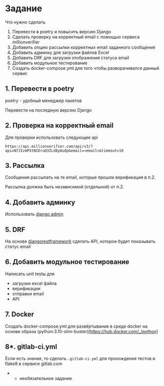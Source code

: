 # Задание

Что нужно сделать

1. Перевести в poetry и повысить версию Django
2. Сделать проверку на корректный email с помощью сервиса millionverifier
3. Добавить опцию рассылки корректных email заданного сообщения
4. Добавить админку для загрузки файлов Excel 
5. Добавить DRF для загрузки отображения статуса email
6. Добавить модульное тестирование
7. Создать docker-compose.yml для того чтобы разворачивался данный сервис


## 1. Перевести в poetry

poetry - удобный менеджер пакетов

Перевести на последную версию Django

## 2. Проверка на корректный email 

Для проверки использовать следующее api

```
https://api.millionverifier.com/api/v3/?api=N7JIvmPXtNIEruQ3ILd8yAudp&email=<email>&timeout=10
```

## 3. Рассылка

Сообщения рассылать на те email, которые прошли верификация в п.2.

Рассылка должна быть независимой (отдельной) от п.2.

## 4. Добавить админку

Использовать [django admin](https://docs.djangoproject.com/en/4.0/ref/contrib/admin/)

## 5. DRF

На основе [djangorestframework](https://www.django-rest-framework.org/) сделать API, которое будет показывать статус email



## 6. Добавить модульное тестирование

Написать unit testы для

* загрузки excel файла
* верификации
* отправки email
* API

## 7. Docker

Создать docker-compose.yml для развёртывания в среде docker на основе образа (python:3.10-slim-buster)[https://hub.docker.com/_/python]


## 8*. gitlab-ci.yml

Если есть знания, то сделать `.gitlab-ci.yml` для прохождения тестов и flake8 в сервисе gitlab.com

* - необязательное задание